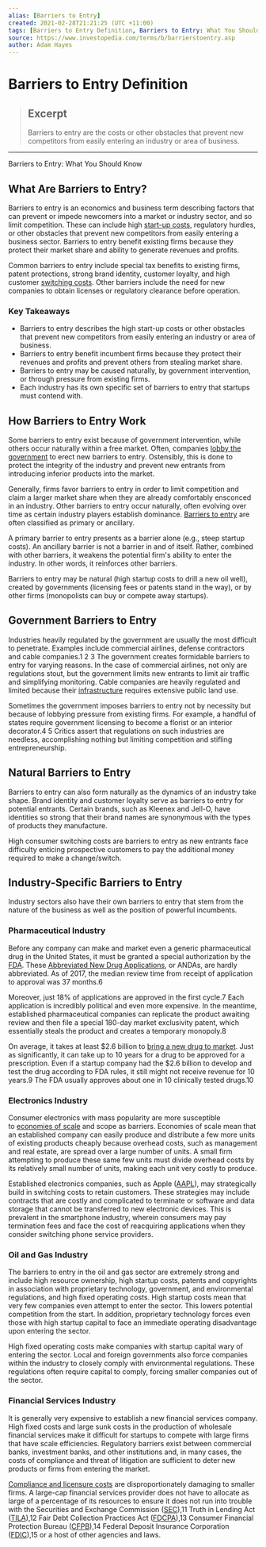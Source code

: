 ```yaml
---
alias: [Barriers to Entry]
created: 2021-02-28T21:21:25 (UTC +11:00)
tags: [Barriers to Entry Definition, Barriers to Entry: What You Should Know]
source: https://www.investopedia.com/terms/b/barrierstoentry.asp
author: Adam Hayes
---
```


# Barriers to Entry Definition

> ## Excerpt
> Barriers to entry are the costs or other obstacles that prevent new competitors from easily entering an industry or area of business.

---

Barriers to Entry: What You Should Know
## What Are Barriers to Entry?

Barriers to entry is an economics and business term describing factors that can prevent or impede newcomers into a market or industry sector, and so limit competition. These can include high [start-up costs](https://www.investopedia.com/articles/pf/09/business-startup-costs.asp), regulatory hurdles, or other obstacles that prevent new competitors from easily entering a business sector. Barriers to entry benefit existing firms because they protect their market share and ability to generate revenues and profits.

Common barriers to entry include special tax benefits to existing firms, patent protections, strong brand identity, customer loyalty, and high customer [switching costs](https://www.investopedia.com/terms/s/switchingcosts.asp). Other barriers include the need for new companies to obtain licenses or regulatory clearance before operation.

### Key Takeaways

-   Barriers to entry describes the high start-up costs or other obstacles that prevent new competitors from easily entering an industry or area of business.
-   Barriers to entry benefit incumbent firms because they protect their revenues and profits and prevent others from stealing market share.
-   Barriers to entry may be caused naturally, by government intervention, or through pressure from existing firms.
-   Each industry has its own specific set of barriers to entry that startups must contend with.

## How Barriers to Entry Work

Some barriers to entry exist because of government intervention, while others occur naturally within a free market. Often, companies [lobby the government](https://www.investopedia.com/articles/investing/043015/why-lobbying-legal-and-important-us.asp) to erect new barriers to entry. Ostensibly, this is done to protect the integrity of the industry and prevent new entrants from introducing inferior products into the market.

Generally, firms favor barriers to entry in order to limit competition and claim a larger market share when they are already comfortably ensconced in an industry. Other barriers to entry occur naturally, often evolving over time as certain industry players establish dominance. [Barriers to entry](https://www.investopedia.com/ask/answers/042115/what-are-key-barriers-entry-companies-electronics-sector.asp) are often classified as primary or ancillary. 

A primary barrier to entry presents as a barrier alone (e.g., steep startup costs). An ancillary barrier is not a barrier in and of itself. Rather, combined with other barriers, it weakens the potential firm's ability to enter the industry. In other words, it reinforces other barriers.

Barriers to entry may be natural (high startup costs to drill a new oil well), created by governments (licensing fees or patents stand in the way), or by other firms (monopolists can buy or compete away startups).

## Government Barriers to Entry

Industries heavily regulated by the government are usually the most difficult to penetrate. Examples include commercial airlines, defense contractors and cable companies.1 2 3 The government creates formidable barriers to entry for varying reasons. In the case of commercial airlines, not only are regulations stout, but the government limits new entrants to limit air traffic and simplifying monitoring. Cable companies are heavily regulated and limited because their [infrastructure](https://www.investopedia.com/terms/i/infrastructure.asp) requires extensive public land use.

Sometimes the government imposes barriers to entry not by necessity but because of lobbying pressure from existing firms. For example, a handful of states require government licensing to become a florist or an interior decorator.4 5 Critics assert that regulations on such industries are needless, accomplishing nothing but limiting competition and stifling entrepreneurship.

## Natural Barriers to Entry

Barriers to entry can also form naturally as the dynamics of an industry take shape. Brand identity and customer loyalty serve as barriers to entry for potential entrants. Certain brands, such as Kleenex and Jell-O, have identities so strong that their brand names are synonymous with the types of products they manufacture.

High consumer switching costs are barriers to entry as new entrants face difficulty enticing prospective customers to pay the additional money required to make a change/switch.

## Industry-Specific Barriers to Entry

Industry sectors also have their own barriers to entry that stem from the nature of the business as well as the position of powerful incumbents.

### Pharmaceutical Industry

Before any company can make and market even a generic pharmaceutical drug in the United States, it must be granted a special authorization by the [FDA](https://www.investopedia.com/terms/f/fda.asp). These [Abbreviated New Drug Applications](https://www.investopedia.com/terms/a/abbreviated-new-drug-application-anda.asp), or ANDAs, are hardly abbreviated. As of 2017, the median review time from receipt of application to approval was 37 months.6

Moreover, just 18% of applications are approved in the first cycle.7 Each application is incredibly political and even more expensive. In the meantime, established pharmaceutical companies can replicate the product awaiting review and then file a special 180-day market exclusivity patent, which essentially steals the product and creates a temporary monopoly.8

On average, it takes at least $2.6 billion to [bring a new drug to market](https://www.investopedia.com/articles/investing/072913/8-stages-new-drug-development.asp). Just as significantly, it can take up to 10 years for a drug to be approved for a prescription. Even if a startup company had the $2.6 billion to develop and test the drug according to FDA rules, it still might not receive revenue for 10 years.9 The FDA usually approves about one in 10 clinically tested drugs.10

### Electronics Industry

Consumer electronics with mass popularity are more susceptible to [economies of scale](https://www.investopedia.com/terms/e/economiesofscale.asp) and scope as barriers. Economies of scale mean that an established company can easily produce and distribute a few more units of existing products cheaply because overhead costs, such as management and real estate, are spread over a large number of units. A small firm attempting to produce these same few units must divide overhead costs by its relatively small number of units, making each unit very costly to produce.

Established electronics companies, such as Apple ([AAPL](https://www.investopedia.com/markets/quote?tvwidgetsymbol=aapl)), may strategically build in switching costs to retain customers. These strategies may include contracts that are costly and complicated to terminate or software and data storage that cannot be transferred to new electronic devices. This is prevalent in the smartphone industry, wherein consumers may pay termination fees and face the cost of reacquiring applications when they consider switching phone service providers.

### Oil and Gas Industry

The barriers to entry in the oil and gas sector are extremely strong and include high resource ownership, high startup costs, patents and copyrights in association with proprietary technology, government, and environmental regulations, and high fixed operating costs. High startup costs mean that very few companies even attempt to enter the sector. This lowers potential competition from the start. In addition, proprietary technology forces even those with high startup capital to face an immediate operating disadvantage upon entering the sector.

High fixed operating costs make companies with startup capital wary of entering the sector. Local and foreign governments also force companies within the industry to closely comply with environmental regulations. These regulations often require capital to comply, forcing smaller companies out of the sector.

### Financial Services Industry

It is generally very expensive to establish a new financial services company. High fixed costs and large sunk costs in the production of wholesale financial services make it difficult for startups to compete with large firms that have scale efficiencies. Regulatory barriers exist between commercial banks, investment banks, and other institutions and, in many cases, the costs of compliance and threat of litigation are sufficient to deter new products or firms from entering the market.

[Compliance and licensure costs](https://www.investopedia.com/terms/c/compliance-cost.asp) are disproportionately damaging to smaller firms. A large-cap financial services provider does not have to allocate as large of a percentage of its resources to ensure it does not run into trouble with the Securities and Exchange Commission ([SEC](https://www.investopedia.com/terms/s/sec.asp)),11 Truth in Lending Act ([TILA](https://www.investopedia.com/terms/t/tila.asp)),12 Fair Debt Collection Practices Act ([FDCPA](https://www.investopedia.com/terms/f/fair-debt-collection-practices-act-fdcpa.asp)),13 Consumer Financial Protection Bureau ([CFPB](https://www.investopedia.com/terms/c/consumer-financial-protection-bureau-cfpb.asp)),14 Federal Deposit Insurance Corporation ([FDIC](https://www.investopedia.com/terms/f/fdic.asp)),15 or a host of other agencies and laws.
